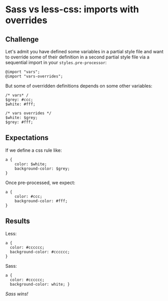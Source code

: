 # Sass vs less-css: imports with overrides

## Challenge

Let's admit you have defined some variables in a partial style file and want to override some of their definition in a second partial style file via a sequential import in your `styles.pre-processor`:

    @import "vars";
    @import "vars-overrides";

But some of overridden definitions depends on some other variables:

    /* vars* /
    $grey: #ccc;
    $white: #fff;

    /* vars overrides */
    $white: $grey;
    $grey: #fff;

## Expectations

If we define a css rule like:

    a {
        color: $white;
        background-color: $grey;
    }

Once pre-processed, we expect:

    a {
        color: #ccc;
        background-color: #fff;
    }

## Results

Less:

    a {
      color: #cccccc;
      background-color: #cccccc;
    }

Sass:

    a {
      color: #cccccc;
      background-color: white; }

*Sass wins!*
